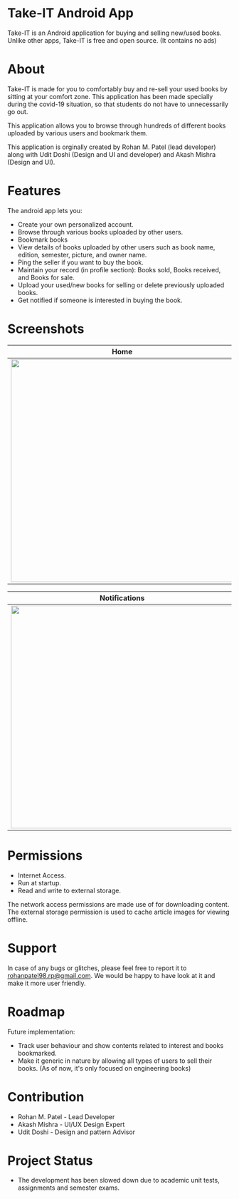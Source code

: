 # Take-IT Android App
Take-IT is an Android application for buying and selling new/used books. Unlike other apps, Take-IT is free and open source. (It contains no ads)

# About
Take-IT is made for you to comfortably buy and re-sell your used books by sitting at your comfort zone. This application has been made specially during the covid-19 situation, so that students do not have to unnecessarily go out. 

This application allows you to browse through hundreds of different books uploaded by various users and bookmark them. 

This application is orginally created by Rohan M. Patel (lead developer) along with Udit Doshi (Design and UI and developer) and Akash Mishra (Design and UI). 

# Features
The android app lets you:
- Create your own personalized account.
- Browse through various books uploaded by other users.
- Bookmark books
- View details of books uploaded by other users such as book name, edition, semester, picture, and owner name.  
- Ping the seller if you want to buy the book.
- Maintain your record (in profile section): Books sold, Books received, and Books for sale.
- Upload your used/new books for selling or delete previously uploaded books.
- Get notified if someone is interested in buying the book.

# Screenshots
| Home      | Upload      | My Profile     |
|------------|-------------|------------|
| <img src="https://user-images.githubusercontent.com/34983017/95362992-7f8a3480-08ec-11eb-8185-34464cd4ed37.jpeg"  height="500"> | <img src="https://user-images.githubusercontent.com/34983017/95363585-4a321680-08ed-11eb-8b67-1b6bcf9cc9b7.jpeg"  height="500"> | <img src="https://user-images.githubusercontent.com/34983017/95365335-a007be00-08ef-11eb-95d9-eb77338f0466.jpeg"  height="500"> |

| Notifications      | Settings      | Book Details      |
|------------|------------|------------|
| <img src="https://user-images.githubusercontent.com/34983017/95365183-72227980-08ef-11eb-8069-a2ffa3a779e6.jpeg"  height="500"> | <img src="https://user-images.githubusercontent.com/34983017/95365524-e3fac300-08ef-11eb-8d68-6eab86375237.jpeg"  height="500"> | <img src="https://user-images.githubusercontent.com/34983017/95368404-b6b01400-08f3-11eb-9199-231b5ce2fcbe.jpeg"  height="500"> |

# Permissions
- Internet Access.
- Run at startup.
- Read and write to external storage.

The network access permissions are made use of for downloading content. The external storage permission is used to cache article images for viewing offline.

# Support
In case of any bugs or glitches, please feel free to report it to rohanpatel98.rp@gmail.com. We would be happy to have look at it and make it more user friendly.

# Roadmap
Future implementation:
- Track user behaviour and show contents related to interest and books bookmarked.
- Make it generic in nature by allowing all types of users to sell their books. (As of now, it's only focused on engineering books)

# Contribution
- Rohan M. Patel - Lead Developer
- Akash Mishra - UI/UX Design Expert
- Udit Doshi - Design and pattern Advisor

# Project Status
- The development has been slowed down due to academic unit tests, assignments and semester exams. 
